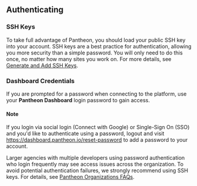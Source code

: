 <h2>Authenticating</h2>
<h3>SSH Keys</h3>
<p>To take full advantage of Pantheon, you should load your public SSH key into your account. SSH keys are a best practice for authentication, allowing you more security than a simple password. You will only need to do this once, no matter how many sites you work on. For more details, see <a href="/docs/ssh-keys/">Generate and Add SSH Keys</a>.</p>
<h3>Dashboard Credentials</h3>
<p>If you are prompted for a password when connecting to the platform, use your <strong>Pantheon Dashboard</strong> login password to gain access.</p>
<div class="alert alert-info">
  <h4 class="info">Note</h4>
  <p markdown="1">If you login via social login (Connect with Google) or Single-Sign On (SSO) and you'd like to authenticate using a password, logout and visit <a href="https://dashboard.pantheon.io/reset-password" class="external">https://dashboard.pantheon.io/reset-password</a> to add a password to your account.</p>
</div>
<p>Larger agencies with multiple developers using password authentication who login frequently may see access issues across the organization. To avoid potential authentication failures, we strongly recommend using SSH keys. For details, see <a href="/docs/organization-faq#why-do-login-attempts-fail-for-all-users-across-my-organization-simultaneously?" data-proofer-ignore>Pantheon Organizations FAQs</a>.</p>
